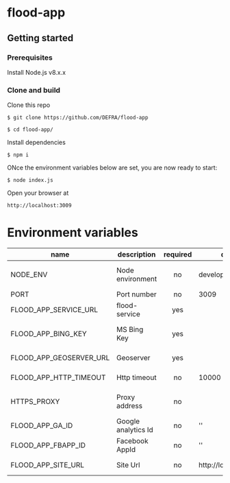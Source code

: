 # flood-app

## Getting started

### Prerequisites
Install Node.js v8.x.x

### Clone and build

Clone this repo

`$ git clone https://github.com/DEFRA/flood-app`

`$ cd flood-app/`


Install dependencies

`$ npm i`


ONce the environment variables below are set, you are now ready to start:

`$ node index.js`


Open your browser at

`http://localhost:3009`

# Environment variables

| name     | description      | required | default |            valid            |             notes             |
|----------|------------------|:--------:|---------|:---------------------------:|:-----------------------------:|
| NODE_ENV | Node environment |    no    | development | development, test, production |                               |
| PORT     | Port number      |    no    | 3009    |                             |                               |
| FLOOD_APP_SERVICE_URL   | flood-service  |    yes    |         |                             | For flood api |
| FLOOD_APP_BING_KEY   | MS Bing Key  |    yes    |         |                             | For location search |
| FLOOD_APP_GEOSERVER_URL   | Geoserver  |    yes    |         |                             | For maps ows |
| FLOOD_APP_HTTP_TIMEOUT   | Http timeout  |    no    |  10000 (10s)       |                             | For maps ows |
| HTTPS_PROXY   | Proxy address |    no    |         |                             | For external api calls |
| FLOOD_APP_GA_ID   | Google analytics Id |    no    |    ''     |                             |  |
| FLOOD_APP_FBAPP_ID   | Facebook AppId |    no    |    ''     |                             |  |
| FLOOD_APP_SITE_URL   | Site Url  |    no    | http://localhost:3009 |                             | For SEO metadata |
